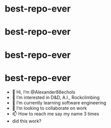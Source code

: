 # best-repo-ever
# best-repo-ever
# best-repo-ever
# best-repo-ever
- 👋 Hi, I’m @Alexander88echols
- 👀 I’m interested in D&D, A.I., Rockclimbing
- 🌱 I’m currently learning software engineering
- 💞️ I’m looking to collaborate on work
- 📫 How to reach me say my name 3 times
- did this work?